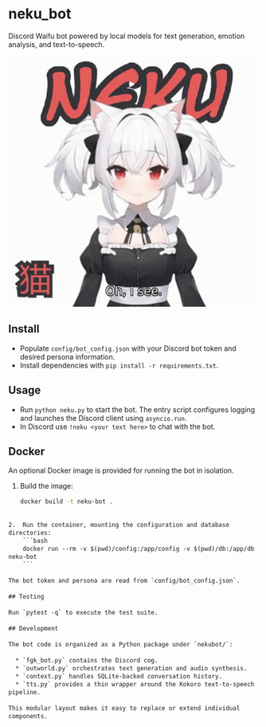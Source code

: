 
# neku_bot
Discord Waifu bot powered by local models for text generation, emotion analysis, and text-to-speech.

![NEKU](https://raw.githubusercontent.com/atorsvn/neku_bot/main/neku.gif)

## Install
* Populate `config/bot_config.json` with your Discord bot token and desired persona information.
* Install dependencies with `pip install -r requirements.txt`.
## Usage
* Run `python neku.py` to start the bot. The entry script configures logging and
  launches the Discord client using `asyncio.run`.
* In Discord use `!neku <your text here>` to chat with the bot.

## Docker

An optional Docker image is provided for running the bot in isolation.

1. Build the image:
   ```bash
   docker build -t neku-bot .
````

2.  Run the container, mounting the configuration and database directories:
    ```bash
    docker run --rm -v $(pwd)/config:/app/config -v $(pwd)/db:/app/db neku-bot
    ```

The bot token and persona are read from `config/bot_config.json`.

## Testing

Run `pytest -q` to execute the test suite.

## Development

The bot code is organized as a Python package under `nekubot/`:

  * `fgk_bot.py` contains the Discord cog.
  * `outworld.py` orchestrates text generation and audio synthesis.
  * `context.py` handles SQLite-backed conversation history.
  * `tts.py` provides a thin wrapper around the Kokoro text-to-speech pipeline.

This modular layout makes it easy to replace or extend individual components.

